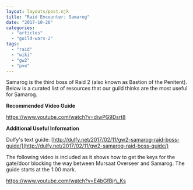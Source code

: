 ```yaml
---
layout: layouts/post.njk
title: "Raid Encounter: Samarog"
date: "2017-10-26"
categories: 
  - "articles"
  - "guild-wars-2"
tags: 
  - "raid"
  - "wiki"
  - "gw2"
  - "pve"
---
```


Samarog is the third boss of Raid 2 (also known as Bastion of the Penitent). Below is a curated list of resources that our guild thinks are the most useful for Samarog.

**Recommended Video Guide**

https://www.youtube.com/watch?v=diwPG9Dsrt8

**Additional Useful Information**

Dulfy's text guide: [http://dulfy.net/2017/02/11/gw2-samarog-raid-boss-guide/](http://dulfy.net/2017/02/11/gw2-samarog-raid-boss-guide/)

The following video is included as it shows how to get the keys for the gate/door blocking the way between Mursaat Overseer and Samarog. The guide starts at the 1:00 mark.

https://www.youtube.com/watch?v=E4bGfBjr\_Ks
